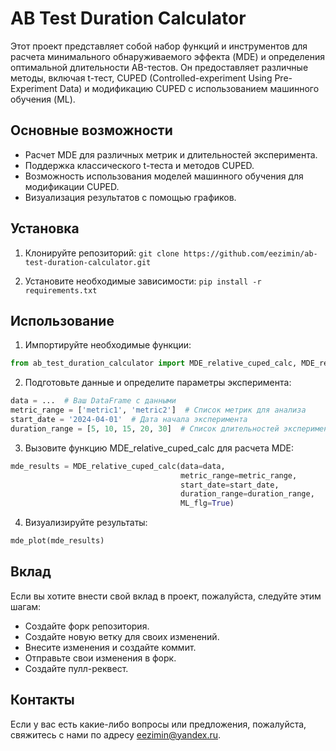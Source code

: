 # AB Test Duration Calculator

Этот проект представляет собой набор функций и инструментов для расчета минимального обнаруживаемого эффекта (MDE) и определения оптимальной длительности AB-тестов. Он предоставляет различные методы, включая t-тест, CUPED (Controlled-experiment Using Pre-Experiment Data) и модификацию CUPED с использованием машинного обучения (ML).

## Основные возможности

- Расчет MDE для различных метрик и длительностей эксперимента.
- Поддержка классического t-теста и методов CUPED.
- Возможность использования моделей машинного обучения для модификации CUPED.
- Визуализация результатов с помощью графиков.

## Установка

1. Клонируйте репозиторий:
`git clone https://github.com/eezimin/ab-test-duration-calculator.git`

2. Установите необходимые зависимости:
`pip install -r requirements.txt`

## Использование

1. Импортируйте необходимые функции:
```python
from ab_test_duration_calculator import MDE_relative_cuped_calc, MDE_relative_ttest_calc
```

2. Подготовьте данные и определите параметры эксперимента:

```python
data = ...  # Ваш DataFrame с данными
metric_range = ['metric1', 'metric2']  # Список метрик для анализа
start_date = '2024-04-01'  # Дата начала эксперимента
duration_range = [5, 10, 15, 20, 30]  # Список длительностей эксперимента
```

3. Вызовите функцию MDE_relative_cuped_calc для расчета MDE:

```python
mde_results = MDE_relative_cuped_calc(data=data,
                                      metric_range=metric_range,
                                      start_date=start_date,
                                      duration_range=duration_range,
                                      ML_flg=True)
```

4. Визуализируйте результаты:

```python
mde_plot(mde_results)
```

## Вклад
Если вы хотите внести свой вклад в проект, пожалуйста, следуйте этим шагам:

- Создайте форк репозитория.
- Создайте новую ветку для своих изменений.
- Внесите изменения и создайте коммит.
- Отправьте свои изменения в форк.
- Создайте пулл-реквест.


## Контакты
Если у вас есть какие-либо вопросы или предложения, пожалуйста, свяжитесь с нами по адресу eezimin@yandex.ru.




